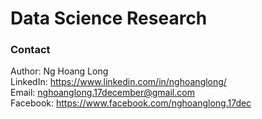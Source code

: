 # Data Science Research
### Contact

Author: Ng Hoang Long  
LinkedIn: <https://www.linkedin.com/in/nghoanglong/>  
Email: <nghoanglong.17december@gmail.com>  
Facebook: <https://www.facebook.com/nghoanglong.17dec>